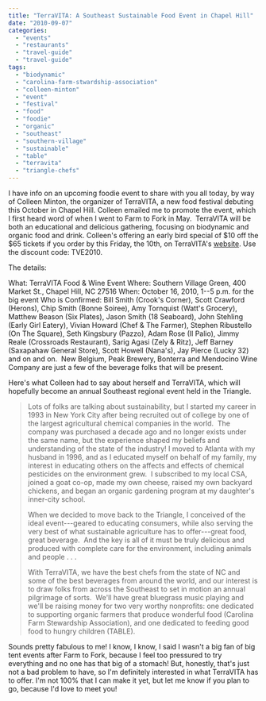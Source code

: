 ```yaml
---
title: "TerraVITA: A Southeast Sustainable Food Event in Chapel Hill"
date: "2010-09-07"
categories: 
  - "events"
  - "restaurants"
  - "travel-guide"
  - "travel-guide"
tags: 
  - "biodynamic"
  - "carolina-farm-stwardship-association"
  - "colleen-minton"
  - "event"
  - "festival"
  - "food"
  - "foodie"
  - "organic"
  - "southeast"
  - "southern-village"
  - "sustainable"
  - "table"
  - "terravita"
  - "triangle-chefs"
---
```


I have info on an upcoming foodie event to share with you all today, by way of Colleen Minton, the organizer of TerraVITA, a new food festival debuting this October in Chapel Hill. Colleen emailed me to promote the event, which I first heard word of when I went to Farm to Fork in May.  TerraVITA will be both an educational and delicious gathering, focusing on biodynamic and organic food and drink. Colleen's offering an early bird special of $10 off the $65 tickets if you order by this Friday, the 10th, on TerraVITA's [website](http://www.terravitaevent.com/). Use the discount code: TVE2010.

The details:

What: TerraVITA Food & Wine Event Where: Southern Village Green, 400 Market St., Chapel Hill, NC 27516 When: October 16, 2010, 1--5 p.m. for the big event Who is Confirmed: Bill Smith (Crook's Corner), Scott Crawford (Herons), Chip Smith (Bonne Soiree), Amy Tornquist (Watt's Grocery), Matthew Beason (Six Plates), Jason Smith (18 Seaboard), John Stehling (Early Girl Eatery), Vivian Howard (Chef & The Farmer), Stephen Ribustello (On The Square), Seth Kingsbury (Pazzo), Adam Rose (Il Palio), Jimmy Reale (Crossroads Restaurant), Sarig Agasi (Zely & Ritz), Jeff Barney (Saxapahaw General Store), Scott Howell (Nana's), Jay Pierce (Lucky 32) and on and on.  New Belgium, Peak Brewery, Bonterra and Mendocino Wine Company are just a few of the beverage folks that will be present.

Here's what Colleen had to say about herself and TerraVITA, which will hopefully become an annual Southeast regional event held in the Triangle.

> Lots of folks are talking about sustainability, but I started my career in 1993 in New York City after being recruited out of college by one of the largest agricultural chemical companies in the world.  The company was purchased a decade ago and no longer exists under the same name, but the experience shaped my beliefs and understanding of the state of the industry! I moved to Atlanta with my husband in 1996, and as I educated myself on behalf of my family, my interest in educating others on the affects and effects of chemical pesticides on the environment grew.  I subscribed to my local CSA, joined a goat co-op, made my own cheese, raised my own backyard chickens, and began an organic gardening program at my daughter's inner-city school.
> 
> When we decided to move back to the Triangle, I conceived of the ideal event---geared to educating consumers, while also serving the very best of what sustainable agriculture has to offer---great food, great beverage.  And the key is all of it must be truly delicious and produced with complete care for the environment, including animals and people . . .
> 
> With TerraVITA, we have the best chefs from the state of NC and some of the best beverages from around the world, and our interest is to draw folks from across the Southeast to set in motion an annual pilgrimage of sorts.  We'll have great bluegrass music playing and we'll be raising money for two very worthy nonprofits: one dedicated to supporting organic farmers that produce wonderful food (Carolina Farm Stewardship Association), and one dedicated to feeding good food to hungry children (TABLE).

Sounds pretty fabulous to me! I know, I know, I said I wasn't a big fan of big tent events after Farm to Fork, because I feel too pressured to try everything and no one has that big of a stomach! But, honestly, that's just not a bad problem to have, so I'm definitely interested in what TerraVITA has to offer. I'm not 100% that I can make it yet, but let me know if you plan to go, because I'd love to meet you!
